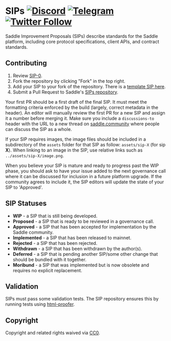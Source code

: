 # SIPs [![Discord](https://img.shields.io/discord/780508954916290610.svg?color=768AD4&label=discord&logo=https%3A%2F%2Fdiscordapp.com%2Fassets%2F8c9701b98ad4372b58f13fd9f65f966e.svg)](https://discordapp.com/channels/780508954916290610/) [![Telegram](https://img.shields.io/badge/chat-on%20Telegram-blue.svg)](https://t.me/saddle_finance) [![Twitter Follow](https://img.shields.io/twitter/follow/saddlefinance.svg?label=saddlefinance&style=social)](https://twitter.com/saddlefinance)

Saddle Improvement Proposals (SIPs) describe standards for the Saddle platform, including core protocol specifications, client APIs, and contract standards.
 
## Contributing

 1. Review [SIP-0](SIPS/sip-0.md).
 2. Fork the repository by clicking "Fork" in the top right.
 3. Add your SIP to your fork of the repository. There is a [template SIP here](sip-X.md).
 4. Submit a Pull Request to Saddle's [SIPs repository](https://github.com/saddle-finance/SIPS/).

Your first PR should be a first draft of the final SIP. It must meet the formatting criteria enforced by the build (largely, correct metadata in the header). An editor will manually review the first PR for a new SIP and assign it a number before merging it. Make sure you include a `discussions-to` header with the URL to a new thread on [saddle.community](https://www.saddle.community/) where people can discuss the SIP as a whole.

If your SIP requires images, the image files should be included in a subdirectory of the `assets` folder for that SIP as follow: `assets/sip-X` (for sip **X**). When linking to an image in the SIP, use relative links such as `../assets/sip-X/image.png`.

When you believe your SIP is mature and ready to progress past the WIP phase, you should ask to have your issue added to the next governance call where it can be discussed for inclusion in a future platform upgrade. If the community agrees to include it, the SIP editors will update the state of your SIP to 'Approved'.

## SIP Statuses

* **WIP** - a SIP that is still being developed.
* **Proposed** - a SIP that is ready to be reviewed in a governance call.
* **Approved** - a SIP that has been accepted for implementation by the Saddle community.
* **Implemented** - a SIP that has been released to mainnet.
* **Rejected** - a SIP that has been rejected.
* **Withdrawn** - a SIP that has been withdrawn by the author(s).
* **Deferred** - a SIP that is pending another SIP/some other change that should be bundled with it together.
* **Moribund** - a SIP that was implemented but is now obsolete and requires no explicit replacement.

## Validation

SIPs must pass some validation tests.  The SIP repository ensures this by running tests using [html-proofer](https://rubygems.org/gems/html-proofer).

## Copyright

Copyright and related rights waived via [CC0](https://creativecommons.org/publicdomain/zero/1.0/).
